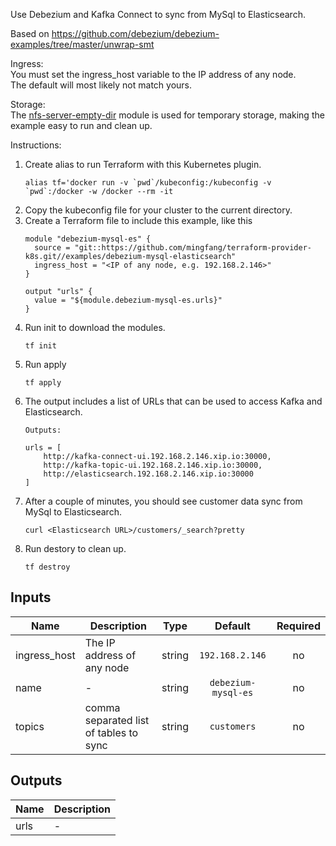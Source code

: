 Use Debezium and Kafka Connect to sync from MySql to Elasticsearch.

Based on https://github.com/debezium/debezium-examples/tree/master/unwrap-smt

Ingress:\
You must set the ingress_host variable to the IP address of any node.\
The default will most likely not match yours.

Storage:\
The [nfs-server-empty-dir](https://github.com/mingfang/terraform-provider-k8s/tree/master/modules/nfs-server-empty-dir) module
is used for temporary storage, making the example easy to run and clean up.

Instructions:
1. Create alias to run Terraform with this Kubernetes plugin.
   ```
   alias tf='docker run -v `pwd`/kubeconfig:/kubeconfig -v `pwd`:/docker -w /docker --rm -it
   ```
2. Copy the kubeconfig file for your cluster to the current directory.
3. Create a Terraform file to include this example, like this
   ```
   module "debezium-mysql-es" {
     source = "git::https://github.com/mingfang/terraform-provider-k8s.git//examples/debezium-mysql-elasticsearch"
     ingress_host = "<IP of any node, e.g. 192.168.2.146>"
   }

   output "urls" {
     value = "${module.debezium-mysql-es.urls}"
   }
   ```
4. Run init to download the modules.
   ```
   tf init
   ```
5. Run apply
   ```
   tf apply
   ```
6. The output includes a list of URLs that can be used to access Kafka and Elasticsearch.
   ```
   Outputs:

   urls = [
       http://kafka-connect-ui.192.168.2.146.xip.io:30000,
       http://kafka-topic-ui.192.168.2.146.xip.io:30000,
       http://elasticsearch.192.168.2.146.xip.io:30000
   ]
   ```
7. After a couple of minutes, you should see customer data sync from MySql to Elasticsearch.
   ```
   curl <Elasticsearch URL>/customers/_search?pretty
   ```
8. Run destory to clean up.
   ```
   tf destroy
   ```

## Inputs

| Name | Description | Type | Default | Required |
|------|-------------|:----:|:-----:|:-----:|
| ingress\_host | The IP address of any node | string | `192.168.2.146` | no |
| name | - | string | `debezium-mysql-es` | no |
| topics | comma separated list of tables to sync | string | `customers` | no |

## Outputs

| Name | Description |
|------|-------------|
| urls | - |

